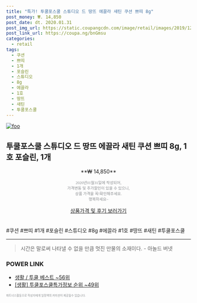 ```yaml
--- 
title: "특가! 투쿨포스쿨 스튜디오 드 땅뜨 에끌라 새틴 쿠션 쁘띠 8g" 
post_money: ₩. 14,850 
post_date: dt. 2020.01.31 
post_img_url: https://static.coupangcdn.com/image/retail/images/2019/12/30/13/5/30349b5e-8913-4636-b827-729337d3c0a8.jpg 
post_link_url: https://coupa.ng/bnGmsu 
categories: 
  - retail 
tags: 
  - 쿠션 
  - 쁘띠 
  - 1개 
  - 포슬린 
  - 스튜디오 
  - 8g 
  - 에끌라 
  - 1호 
  - 땅뜨 
  - 새틴 
  - 투쿨포스쿨 
--- 
```

[![foo](https://static.coupangcdn.com/image/retail/images/2019/12/30/13/5/30349b5e-8913-4636-b827-729337d3c0a8.jpg)](https://coupa.ng/bnGmsu) 

## 투쿨포스쿨 스튜디오 드 땅뜨 에끌라 새틴 쿠션 쁘띠 8g, 1호 포슬린, 1개 
<p style="text-align: center;">**₩ 14,850**</p> 
<p style="text-align: center;"><span style="color: #898c8f; font-family: Georgia,Times,serif; font-size: 0.75em;">2020년01월31일에 작성되어, <br>가격변동 및 추가할인이 있을 수 있으니,<br> 상품 가격을 꼭!확인해주세요.<br>행복하세요~</span> 
</p>	 
<div markdown="0" style="text-align: center;"><a href="https://coupa.ng/bnGmsu" class="btn btn--success">상품가격 및 후기 보러가기</a></div> 
<br><br> 
  #쿠션 #쁘띠 #1개 #포슬린 #스튜디오 #8g #에끌라 #1호 #땅뜨 #새틴 #투쿨포스쿨 
<hr> 

> 시간은 말로써 나타낼 수 없을 만큼 멋진 만물의 소재이다. - 아놀드 버넷 


### POWER LINK

* <a href="https://blog.naver.com/santokki14/221790881198" target="_blank">생활 / 투쿨 베스트 ~56위</a>
* <a href="https://blog.naver.com/sakai111/221774817772" target="_blank"> [생활] 투쿨포스쿨특가정보 순위 ~49위</a>

<span style="color: #898c8f; font-family: Georgia,Times,serif; font-size: 0.55em;">파트너스활동으로 작성자에게 일정액의 커미션이 제공될수 있습니다.</span> 
